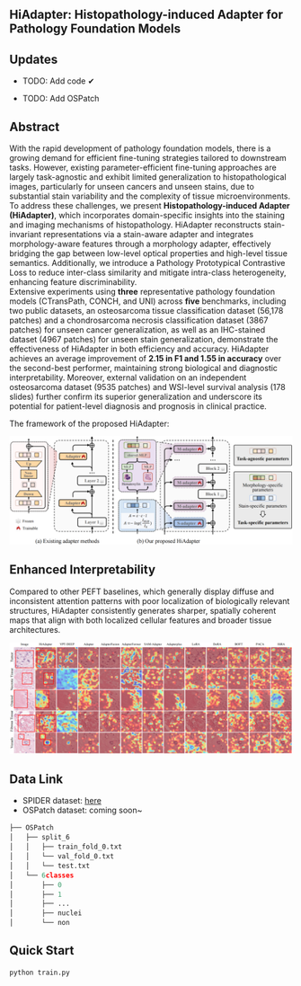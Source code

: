 <h2 class="papername">HiAdapter: Histopathology-induced Adapter for Pathology Foundation Models </h2>


## Updates
+ TODO: Add code ✔

+ TODO: Add OSPatch

## Abstract

With the rapid development of pathology foundation models, there is a growing demand for efficient fine-tuning strategies tailored to downstream tasks. However, existing parameter-efficient fine-tuning approaches are largely task-agnostic and exhibit limited generalization to histopathological images, particularly for unseen cancers and unseen stains, due to substantial stain variability and the complexity of tissue microenvironments.  
To address these challenges, we present **Histopathology-induced Adapter (HiAdapter)**, which incorporates domain-specific insights into the staining and imaging mechanisms of histopathology. HiAdapter reconstructs stain-invariant representations via a stain-aware adapter and integrates morphology-aware features through a morphology adapter, effectively bridging the gap between low-level optical properties and high-level tissue semantics. Additionally, we introduce a Pathology Prototypical Contrastive Loss to reduce inter-class similarity and mitigate intra-class heterogeneity, enhancing feature discriminability.  
Extensive experiments using **three** representative pathology foundation models (CTransPath, CONCH, and UNI) across **five** benchmarks, including two public datasets, an osteosarcoma tissue classification dataset (56,178 patches) and a chondrosarcoma necrosis classification dataset (3867 patches) for unseen cancer generalization, as well as an IHC-stained dataset (4967 patches) for unseen stain generalization, demonstrate the effectiveness of HiAdapter in both efficiency and accuracy. HiAdapter achieves an average improvement of **2.15 in F1 and 1.55 in accuracy** over the second-best performer, maintaining strong biological and diagnostic interpretability. Moreover, external validation on an independent osteosarcoma dataset (9535 patches) and WSI-level survival analysis (178 slides) further confirm its superior generalization and underscore its potential for patient-level diagnosis and prognosis in clinical practice.  

The framework of the proposed HiAdapter:

![Score](./assets/fig1.png)


## Enhanced Interpretability

Compared to other PEFT baselines, which generally display diffuse and inconsistent attention patterns with poor localization of biologically relevant structures, HiAdapter consistently generates sharper, spatially coherent maps that align with both localized cellular features and broader tissue architectures.

![Score](./assets/fig4.png)

## Data Link
+ SPIDER dataset: [here](https://github.com/HistAI/SPIDER)
+ OSPatch dataset: coming soon~

```python
├── OSPatch
│   ├── split_6
│   │   ├── train_fold_0.txt
│   │   └── val_fold_0.txt
│   │   └── test.txt
│   └── 6classes
│       ├── 0
│       ├── 1
│       ├── ...
│       ├── nuclei
│       └── non
```

## Quick Start
```python
python train.py
